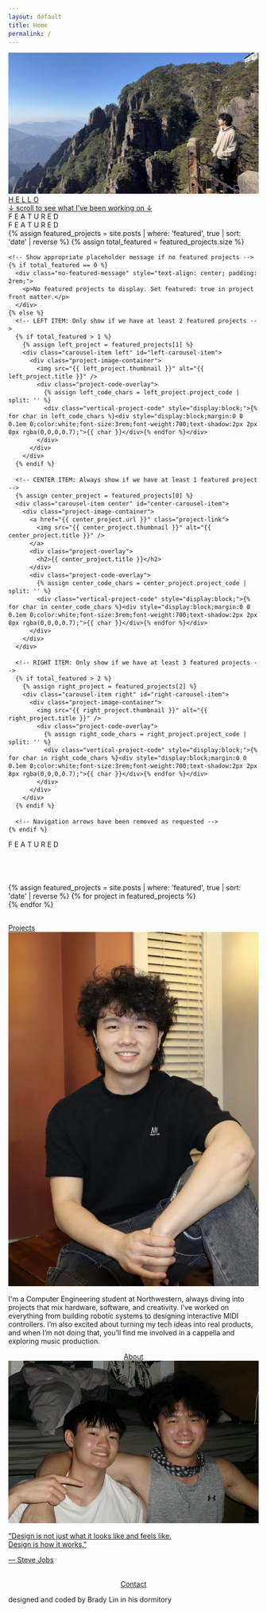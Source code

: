 ```yaml
---
layout: default
title: Home
permalink: /
---
```


<div class="welcome-image-container">
  <a href="/">
    <div class="welcome-image-wrapper">
      <img src="assets/global-assets/home-welcome.jpg" alt="Welcome" class="gallery-image" />
      <div class="welcome-overlay"></div>
      <div class="welcome-text">
        <span>H</span>
        <span>E</span>
        <span>L</span>
        <span>L</span>
        <span>O</span>
      </div>
      <div class="welcome-subtitle"><span class="arrow down-arrow">↓</span> scroll to see what I've been working on <span class="arrow down-arrow">↓</span></div>
    </div>
  </a>
</div>

<!-- FEATURED PROJECTS CAROUSEL - REBUILT FROM SCRATCH -->
<div class="project-carousel">
  <!-- Featured text on left side - properly vertical -->
  <div class="vertical-text left-featured">
    <span>F</span>
    <span>E</span>
    <span>A</span>
    <span>T</span>
    <span>U</span>
    <span>R</span>
    <span>E</span>
    <span>D</span>
  </div>
  
  <!-- Featured text on right side - properly vertical -->
  <div class="vertical-text right-featured">
    <span>F</span>
    <span>E</span>
    <span>A</span>
    <span>T</span>
    <span>U</span>
    <span>R</span>
    <span>E</span>
    <span>D</span>
  </div>
  
  <!-- Data attribute container for JavaScript -->
  <div id="featured-projects-data" style="display: none;">
    {% assign featured_projects = site.posts | where: 'featured', true | sort: 'date' | reverse %}
    {% for project in featured_projects %}
      <div class="project-data"
          data-project-id="{{ forloop.index }}"
          data-project-title="{{ project.title }}"
          data-project-url="{{ project.url }}"
          data-project-thumbnail="{{ project.thumbnail }}"
          data-project-code="{{ project.project_code }}"
          data-project-date="{{ project.date }}">
      </div>
    {% endfor %}
  </div>
  
  <!-- Carousel container -->
  <div class="carousel-container" id="featured-carousel">
    {% assign featured_projects = site.posts | where: 'featured', true | sort: 'date' | reverse %}
    {% assign total_featured = featured_projects.size %}
    
    <!-- Show appropriate placeholder message if no featured projects -->
    {% if total_featured == 0 %}
      <div class="no-featured-message" style="text-align: center; padding: 2rem;">
        <p>No featured projects to display. Set featured: true in project front matter.</p>
      </div>
    {% else %}
      <!-- LEFT ITEM: Only show if we have at least 2 featured projects -->
      {% if total_featured > 1 %}
        {% assign left_project = featured_projects[1] %}
        <div class="carousel-item left" id="left-carousel-item">
          <div class="project-image-container">
            <img src="{{ left_project.thumbnail }}" alt="{{ left_project.title }}" />
            <div class="project-code-overlay">
              {% assign left_code_chars = left_project.project_code | split: '' %}
              <div class="vertical-project-code" style="display:block;">{% for char in left_code_chars %}<div style="display:block;margin:0 0 0.1em 0;color:white;font-size:3rem;font-weight:700;text-shadow:2px 2px 8px rgba(0,0,0,0.7);">{{ char }}</div>{% endfor %}</div>
            </div>
          </div>
        </div>
      {% endif %}
      
      <!-- CENTER ITEM: Always show if we have at least 1 featured project -->
      {% assign center_project = featured_projects[0] %}
      <div class="carousel-item center" id="center-carousel-item">
        <div class="project-image-container">
          <a href="{{ center_project.url }}" class="project-link">
            <img src="{{ center_project.thumbnail }}" alt="{{ center_project.title }}" />
          </a>
          <div class="project-overlay">
            <h2>{{ center_project.title }}</h2>
          </div>
          <div class="project-code-overlay">
            {% assign center_code_chars = center_project.project_code | split: '' %}
            <div class="vertical-project-code" style="display:block;">{% for char in center_code_chars %}<div style="display:block;margin:0 0 0.1em 0;color:white;font-size:3rem;font-weight:700;text-shadow:2px 2px 8px rgba(0,0,0,0.7);">{{ char }}</div>{% endfor %}</div>
          </div>
        </div>
      </div>
      
      <!-- RIGHT ITEM: Only show if we have at least 3 featured projects -->
      {% if total_featured > 2 %}
        {% assign right_project = featured_projects[2] %}
        <div class="carousel-item right" id="right-carousel-item">
          <div class="project-image-container">
            <img src="{{ right_project.thumbnail }}" alt="{{ right_project.title }}" />
            <div class="project-code-overlay">
              {% assign right_code_chars = right_project.project_code | split: '' %}
              <div class="vertical-project-code" style="display:block;">{% for char in right_code_chars %}<div style="display:block;margin:0 0 0.1em 0;color:white;font-size:3rem;font-weight:700;text-shadow:2px 2px 8px rgba(0,0,0,0.7);">{{ char }}</div>{% endfor %}</div>
            </div>
          </div>
        </div>
      {% endif %}
      
      <!-- Navigation arrows have been removed as requested -->
    {% endif %}
  </div>
  
  <!-- Featured text on right side - properly vertical -->
  <div class="vertical-text right-featured">
    <span>F</span>
    <span>E</span>
    <span>A</span>
    <span>T</span>
    <span>U</span>
    <span>R</span>
    <span>E</span>
    <span>D</span>
  </div>
</div>

<div style="margin-top: 70px;"></div><!-- Space between carousel and dots -->

<!-- Carousel navigation dots - one for each featured project -->
<div class="carousel-dots">
  {% assign featured_projects = site.posts | where: 'featured', true | sort: 'date' | reverse %}
  {% for project in featured_projects %}
    <div class="dot {% if forloop.index0 == 0 %}active{% endif %}" data-index="{{ forloop.index0 }}"></div>
  {% endfor %}
</div>

<div class="projects-button-container" style="margin-top: 30px;">
  <a href="/projects/" class="button">Projects</a>
</div>



<div class="about-section">
  <div class="about-image">
    <a href="/about/">
      <img src="assets/global-assets/home-about.jpg" alt="Brady Lin" id="about-image" />
    </a>
  </div>
  <div class="about-text">
    <div class="about-text-content" id="about-text-content">
      <p>I'm a Computer Engineering student at Northwestern, always diving into projects that mix hardware, software, and creativity. I’ve worked on everything from building robotic systems to designing interactive MIDI controllers. I’m also excited about turning my tech ideas into real products, and when I’m not doing that, you’ll find me involved in a cappella and exploring music production.
</p>
    </div>
  </div>
  <div class="buttons-container">
    <div class="about-button-container" style="text-align: center; width: 100%;">
      <a href="/about/" class="button">About</a>
    </div>
  </div>
</div>


<div class="gallery-container">
  <a href="/gallery/">
    <div class="gallery-image-wrapper">
      <img src="assets/global-assets/home-gallery.jpg" alt="Gallery" class="gallery-image" />
      <div class="gallery-overlay"></div>
      <div class="gallery-quote">
        <p>"Design is not just what it looks like and feels like.<br>Design is how it works."</p>
        <p class="quote-author">— Steve Jobs</p>
      </div>
    </div>
  </a>
</div>

<div class="contact-button-container" style="text-align: center; margin-top: 2rem;">
  <a href="/contact/" class="button">Contact</a>
</div>



<p class="footer-text">designed and coded by Brady Lin in his dormitory</p>